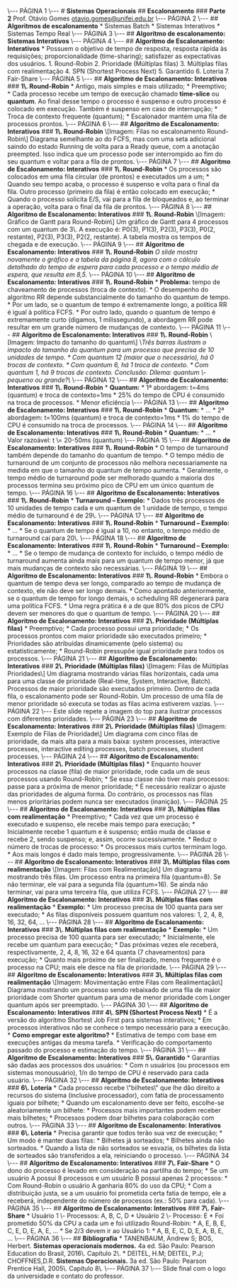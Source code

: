 \\--- PÁGINA 1 \\---  # **Sistemas Operacionais**  ## **Escalonamento**  ### **Parte 2**  Prof. Otávio Gomes   otavio.gomes@unifei.edu.br   \\--- PÁGINA 2 \\---  ## **Algoritmos de escalonamento**  * Sistemas Batch   * Sistemas Interativos   * Sistemas Tempo Real  \\--- PÁGINA 3 \\---  ## **Algoritmo de escalonamento: Sistemas Interativos**  \\--- PÁGINA 4 \\---  ## **Algoritmo de Escalonamento: Interativos**  * Possuem o objetivo de tempo de resposta, resposta rápida às requisições; proporcionalidade (time-sharing); satisfazer as expectativas dos usuários.     1. Round-Robin     2. Prioridade (Múltiplas filas)     3. Múltiplas filas com realimentação     4. SPN (Shortest Process Next)     5. Garantido     6. Loteria     7. Fair-Share  \\--- PÁGINA 5 \\---  ## **Algoritmo de Escalonamento: Interativos**  ### **1\\. Round-Robin**  * Antigo, mais simples e mais utilizado;   * Preemptivo;   * Cada processo recebe um tempo de execução chamado **time-slice** ou **quantum**. Ao final desse tempo o processo é suspenso e outro processo é colocado em execução. Também é suspenso em caso de interrupção;   * Troca de contexto frequente (quantum);   * Escalonador mantém uma fila de processos prontos.  \\--- PÁGINA 6 \\---  ## **Algoritmo de Escalonamento: Interativos**  ### **1\\. Round-Robin**  \\[Imagem: Filas no escalonamento Round-Robin\\]   Diagrama semelhante ao do FCFS, mas com uma seta adicional saindo do estado Running de volta para a Ready queue, com a anotação preempted. Isso indica que um processo pode ser interrompido ao fim do seu quantum e voltar para a fila de prontos.   \\--- PÁGINA 7 \\---  ## **Algoritmo de Escalonamento: Interativos**  ### **1\\. Round-Robin**  * Os processos são colocados em uma fila circular (de prontos) e executados um a um;   * Quando seu tempo acaba, o processo é suspenso e volta para o final da fila. Outro processo (primeiro da fila) é então colocado em execução;   * Quando o processo solicita E/S, vai para a fila de bloqueados e, ao terminar a operação, volta para o final da fila de prontos.  \\--- PÁGINA 8 \\---  ## **Algoritmo de Escalonamento: Interativos**  ### **1\\. Round-Robin**  \\[Imagem: Gráfico de Gantt para Round-Robin\\]   Um gráfico de Gantt para 4 processos com um quantum de 3\\. A execução é: P0(3), P1(3), P2(3), P3(3), P0(2, restante), P2(3), P3(3), P2(2, restante). A tabela mostra os tempos de chegada e de execução.   \\--- PÁGINA 9 \\---  ## **Algoritmo de Escalonamento: Interativos**  ### **1\\. Round-Robin**  *O slide mostra novamente o gráfico e a tabela da página 8, agora com o cálculo detalhado do tempo de espera para cada processo e o tempo médio de espera, que resulta em 8,5.*  \\--- PÁGINA 10 \\---  ## **Algoritmo de Escalonamento: Interativos**  ### **1\\. Round-Robin**  * **Problema:** tempo de chaveamento de processos (troca de contexto).   * O desempenho do algoritmo RR depende substancialmente do tamanho do quantum de tempo.     * Por um lado, se o quantum de tempo é extremamente longo, a política RR é igual à política FCFS.     * Por outro lado, quando o quantum de tempo é extremamente curto (digamos, 1 milissegundo), a abordagem RR pode resultar em um grande número de mudanças de contexto.  \\--- PÁGINA 11 \\---  ## **Algoritmo de Escalonamento: Interativos**  ### **1\\. Round-Robin**  \\[Imagem: Impacto do tamanho do quantum\\]   \\*Três barras ilustram o impacto do tamanho do quantum para um processo que precisa de 10 unidades de tempo.  * Com quantum 12 (maior que o necessário), há 0 trocas de contexto.   * Com quantum 6, há 1 troca de contexto.   * Com quantum 1, há 9 trocas de contexto.     Conclusão: Dilema: quantum \\- pequeno ou grande?\\*  \\--- PÁGINA 12 \\---  ## **Algoritmo de Escalonamento: Interativos**  ### **1\\. Round-Robin**  * **Quantum:**     * 1ª abordagem: t=4ms (quantum) e troca de contexto=1ms       * 25% do tempo de CPU é consumido na troca de processos.       * Menor eficiência  \\--- PÁGINA 13 \\---  ## **Algoritmo de Escalonamento: Interativos**  ### **1\\. Round-Robin**  * **Quantum:**     * ...     * 2ª abordagem: t=100ms (quantum) e troca de contexto=1ms       * 1% do tempo de CPU é consumido na troca de processos.  \\--- PÁGINA 14 \\---  ## **Algoritmo de Escalonamento: Interativos**  ### **1\\. Round-Robin**  * **Quantum:**     * ...     * Valor razoável: t \\= 20-50ms (quantum)  \\--- PÁGINA 15 \\---  ## **Algoritmo de Escalonamento: Interativos**  ### **1\\. Round-Robin**  * O tempo de turnaround também depende do tamanho do quantum de tempo.   * O tempo médio de turnaround de um conjunto de processos não melhora necessariamente na medida em que o tamanho do quantum de tempo aumenta.   * Geralmente, o tempo médio de turnaround pode ser melhorado quando a maioria dos processos termina seu próximo pico de CPU em um único quantum de tempo.  \\--- PÁGINA 16 \\---  ## **Algoritmo de Escalonamento: Interativos**  ### **1\\. Round-Robin**  * **Turnaround – Exemplo:**     * Dados três processos de 10 unidades de tempo cada e um quantum de 1 unidade de tempo, o tempo médio de turnaround é de 29\\.  \\--- PÁGINA 17 \\---  ## **Algoritmo de Escalonamento: Interativos**  ### **1\\. Round-Robin**  * **Turnaround – Exemplo:**     * ...     * Se o quantum de tempo é igual a 10, no entanto, o tempo médio de turnaround cai para 20\\.  \\--- PÁGINA 18 \\---  ## **Algoritmo de Escalonamento: Interativos**  ### **1\\. Round-Robin**  * **Turnaround – Exemplo:**     * ...     * Se o tempo de mudança de contexto for incluído, o tempo médio de turnaround aumenta ainda mais para um quantum de tempo menor, já que mais mudanças de contexto são necessárias.  \\--- PÁGINA 19 \\---  ## **Algoritmo de Escalonamento: Interativos**  ### **1\\. Round-Robin**  * Embora o quantum de tempo deva ser longo, comparado ao tempo de mudança de contexto, ele não deve ser longo demais.   * Como apontado anteriormente, se o quantum de tempo for longo demais, o scheduling RR degenerará para uma política FCFS.   * Uma regra prática é a de que 80% dos picos de CPU devem ser menores do que o quantum de tempo.  \\--- PÁGINA 20 \\---  ## **Algoritmo de Escalonamento: Interativos**  ### **2\\. Prioridade (Múltiplas filas)**  * Preemptivo;   * Cada processo possui uma prioridade;   * Os processos prontos com maior prioridade são executados primeiro;   * Prioridades são atribuídas dinamicamente (pelo sistema) ou estatisticamente;   * Round-Robin pressupõe igual prioridade para todos os processos.  \\--- PÁGINA 21 \\---  ## **Algoritmo de Escalonamento: Interativos**  ### **2\\. Prioridade (Múltiplas filas)**  \\[Imagem: Filas de Múltiplas Prioridades\\]   Um diagrama mostrando várias filas horizontais, cada uma para uma classe de prioridade (Real-time, System, Interactive, Batch). Processos de maior prioridade são executados primeiro. Dentro de cada fila, o escalonamento pode ser Round-Robin. Um processo de uma fila de menor prioridade só executa se todas as filas acima estiverem vazias.   \\--- PÁGINA 22 \\---   Este slide repete a imagem do top para ilustrar processos com diferentes prioridades.   \\--- PÁGINA 23 \\---  ## **Algoritmo de Escalonamento: Interativos**  ### **2\\. Prioridade (Múltiplas filas)**  \\[Imagem: Exemplo de Filas de Prioridade\\]   Um diagrama com cinco filas de prioridade, da mais alta para a mais baixa: system processes, interactive processes, interactive editing processes, batch processes, student processes.   \\--- PÁGINA 24 \\---  ## **Algoritmo de Escalonamento: Interativos**  ### **2\\. Prioridade (Múltiplas filas)**  * Enquanto houver processos na classe (fila) de maior prioridade, rode cada um de seus processos usando Round-Robin;   * Se essa classe não tiver mais processos: passe para a próxima de menor prioridade;   * É necessário realizar o ajuste das prioridades de alguma forma. Do contrário, os processos nas filas menos prioritárias podem nunca ser executados (inanição).  \\--- PÁGINA 25 \\---  ## **Algoritmo de Escalonamento: Interativos**  ### **3\\. Múltiplas filas com realimentação**  * Preemptivo;   * Cada vez que um processo é executado e suspenso, ele recebe mais tempo para execução;   * Inicialmente recebe 1 quantum e é suspenso; então muda de classe e recebe 2, sendo suspenso; e, assim, ocorre sucessivamente.   * Reduz o número de trocas de processo:     * Os processos mais curtos terminam logo.     * Aos mais longos é dado mais tempo, progressivamente.  \\--- PÁGINA 26 \\---  ## **Algoritmo de Escalonamento: Interativos**  ### **3\\. Múltiplas filas com realimentação**  \\[Imagem: Filas com Realimentação\\]   Um diagrama mostrando três filas. Um processo entra na primeira fila (quantum=8). Se não terminar, ele vai para a segunda fila (quantum=16). Se ainda não terminar, vai para uma terceira fila, que utiliza FCFS.   \\--- PÁGINA 27 \\---  ## **Algoritmo de Escalonamento: Interativos**  ### **3\\. Múltiplas filas com realimentação**  * **Exemplo:**     * Um processo precisa de 100 quanta para ser executado;     * As filas disponíveis possuem quantum nos valores: 1, 2, 4, 8, 16, 32, 64, ...  \\--- PÁGINA 28 \\---  ## **Algoritmo de Escalonamento: Interativos**  ### **3\\. Múltiplas filas com realimentação**  * **Exemplo:**     * Um processo precisa de 100 quanta para ser executado;     * Inicialmente, ele recebe um quantum para execução;     * Das próximas vezes ele receberá, respectivamente, 2, 4, 8, 16, 32 e 64 quanta (7 chaveamentos) para execução;     * Quanto mais próximo de ser finalizado, menos frequente é o processo na CPU; mais ele desce na fila de prioridade.  \\--- PÁGINA 29 \\---  ## **Algoritmo de Escalonamento: Interativos**  ### **3\\. Múltiplas filas com realimentação**  \\[Imagem: Movimentação entre Filas com Realimentação\\]   Diagrama mostrando um processo sendo rebaixado de uma fila de maior prioridade com Shorter quantum para uma de menor prioridade com Longer quantum após ser preemptado.   \\--- PÁGINA 30 \\---  ## **Algoritmo de Escalonamento: Interativos**  ### **4\\. SPN (Shortest Process Next)**  * É a versão do algoritmo Shortest Job First para sistemas interativos;   * Em processos interativos não se conhece o tempo necessário para a execução.   * **Como empregar este algoritmo?**     * Estimativa de tempo com base em execuções antigas da mesma tarefa.     * Verificação do comportamento passado do processo e estimação do tempo.  \\--- PÁGINA 31 \\---  ## **Algoritmo de Escalonamento: Interativos**  ### **5\\. Garantido**  * Garantias são dadas aos processos dos usuários:     * Com n usuários (ou processos em sistemas monousuário), 1/n do tempo de CPU é reservado para cada usuário.  \\--- PÁGINA 32 \\---  ## **Algoritmo de Escalonamento: Interativos**  ### **6\\. Loteria**  * Cada processo recebe \\\"bilhetes\\\" que lhe dão direito a recursos do sistema (inclusive processador), com fatia de processamento iguais por bilhete;   * Quando um escalonamento deve ser feito, escolhe-se aleatoriamente um bilhete:     * Processos mais importantes podem receber mais bilhetes;     * Processos podem doar bilhetes para colaboração com outros.  \\--- PÁGINA 33 \\---  ## **Algoritmo de Escalonamento: Interativos**  ### **6\\. Loteria**  * Precisa garantir que todos terão sua vez de execução;   * Um modo é manter duas filas:     * Bilhetes já sorteados;     * Bilhetes ainda não sorteados.   * Quando a lista de não sorteados se esvazia, os bilhetes da lista de sorteados são transferidos a ela, reiniciando o processo.  \\--- PÁGINA 34 \\---  ## **Algoritmo de Escalonamento: Interativos**  ### **7\\. Fair-Share**  * O dono do processo é levado em consideração na partilha do tempo;   * Se um usuário A possui 8 processos e um usuário B possui apenas 2 processos:     * Com Round-Robin o usuário A ganharia 80% do uso da CPU;     * Com a distribuição justa, se a um usuário foi prometida certa fatia de tempo, ele a receberá, independente do número de processos (ex.: 50% para cada).  \\--- PÁGINA 35 \\---  ## **Algoritmo de Escalonamento: Interativos**  ### **7\\. Fair-Share**  * Usuário 1 \\- Processos: A, B, C, D   * Usuário 2 \\- Processo: E   * Foi prometido 50% da CPU a cada um e foi utilizado Round-Robin:     * A, E, B, E, C, E, D, E, A, E, ...   * Se 2/3 devem ir ao Usuário 1:     * A, B, E, C, D, E, A, B, E, ...  \\--- PÁGINA 36 \\---  ## **Bibliografia**  * TANENBAUM, Andrew S; BOS, Herbert. **Sistemas operacionais modernos.** 4a ed. São Paulo: Pearson Education do Brasil, 2016\\. Capítulo 2\\.   * DEITEL, H.M; DEITEL, P.J; CHOFFNES,D.R. **Sistemas Operacionais.** 3a ed. São Paulo: Pearson Prentice Hall, 2005\\. Capítulo 8\\.  \\--- PÁGINA 37 \\---   Slide final com o logo da universidade e contato do professor.